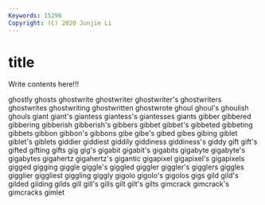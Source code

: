 ```yaml
---
Keywords: 15296
Copyright: (C) 2020 Junjie Li
---
```


# title

Write contents here!!!
 
ghostly
ghosts 
ghostwrite 
ghostwriter 
ghostwriter's 
ghostwriters 
ghostwrites 
ghostwriting 
ghostwritten 
ghostwrote 
ghoul
ghoul's 
ghoulish 
ghouls 
giant 
giant's 
giantess 
giantess's 
giantesses 
giants 
gibber
gibbered 
gibbering 
gibberish 
gibberish's 
gibbers 
gibbet 
gibbet's 
gibbeted 
gibbeting 
gibbets
gibbon 
gibbon's 
gibbons 
gibe 
gibe's 
gibed 
gibes 
gibing 
giblet 
giblet's
giblets 
giddier 
giddiest 
giddily 
giddiness 
giddiness's 
giddy 
gift 
gift's 
gifted
gifting 
gifts 
gig 
gig's 
gigabit 
gigabit's 
gigabits 
gigabyte 
gigabyte's 
gigabytes
gigahertz 
gigahertz's 
gigantic 
gigapixel 
gigapixel's 
gigapixels 
gigged 
gigging 
giggle 
giggle's
giggled 
giggler 
giggler's 
gigglers 
giggles 
gigglier 
giggliest 
giggling 
giggly 
gigolo
gigolo's 
gigolos 
gigs 
gild 
gild's 
gilded 
gilding 
gilds 
gill 
gill's
gills 
gilt 
gilt's 
gilts 
gimcrack 
gimcrack's 
gimcracks 
gimlet 
